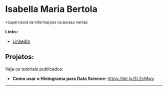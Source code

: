 # Isabella Maria Bertola
<sub>*Supervisora de Informações na Bureau Veritas </sub>

**Links:**
* [LinkedIn](https://www.linkedin.com/in/isabellabertola/)


## Projetos:
Veja os tutoriais publicados:

* **Como usar o Histograma para Data Science:** https://bit.ly/2L2cMwy


---




